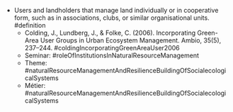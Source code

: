 - Users and landholders that manage land individually or in cooperative form, such as in associations, clubs, or similar organisational units. #definition
	- Colding, J., Lundberg, J., & Folke, C. (2006). Incorporating Green-Area User Groups in Urban Ecosystem Management. Ambio, 35(5), 237–244.
	  #coldingIncorporatingGreenAreaUser2006
	- Seminar: #roleOfInstitutionsInNaturalResourceManagement
	- Theme: #naturalResourceManagementAndResilienceBuildingOfSocialecologicalSystems
	- Métier: #naturalResourceManagementAndResilienceBuildingOfSocialecologicalSystems